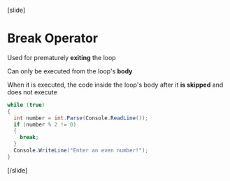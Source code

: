 [slide]
# Break Operator
Used for prematurely **exiting** the loop

Can only be executed from the loop's **body**

When it is executed, the code inside the loop's body after it **is skipped** and does not execute

```csharp
while (true)
{
  int number = int.Parse(Console.ReadLine());
  if (number % 2 != 0)
  {
    break;
  }
  Console.WriteLine("Enter an even number!");
}
```
[/slide]
